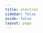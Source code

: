```yaml
---
title: electron
sidebar: false
aside: false
layout: page
---
```


<base-index :title="$frontmatter.title"/>
